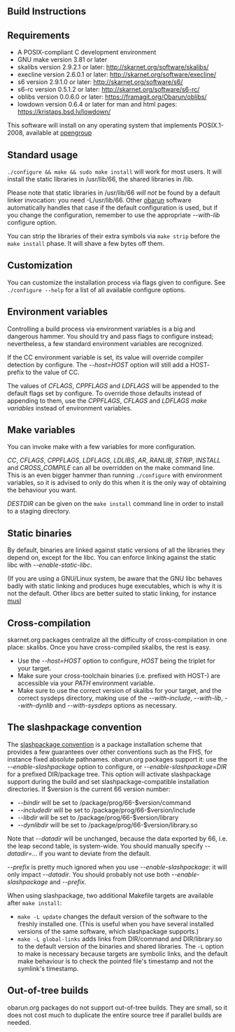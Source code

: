 Build Instructions
------------------

## Requirements

- A POSIX-compliant C development environment
- GNU make version 3.81 or later
- skalibs version 2.9.2.1 or later: http://skarnet.org/software/skalibs/
- execline version 2.6.0.1 or later: http://skarnet.org/software/execline/
- s6 version 2.9.1.0 or later: http://skarnet.org/software/s6/
- s6-rc version 0.5.1.2 or later: http://skarnet.org/software/s6-rc/
- oblibs version 0.0.6.0 or later: https://framagit.org/Obarun/oblibs/
- lowdown version 0.6.4 or later for man and html pages: https://kristaps.bsd.lv/lowdown/
  
This software will install on any operating system that implements POSIX.1-2008, available at [opengroup](http://pubs.opengroup.org/onlinepubs/9699919799/)


## Standard usage
  
`./configure && make && sudo make install` will work for most users.
It will install the static libraries in /usr/lib/66, the shared libraries in /lib.

Please note that static libraries in /usr/lib/66 *will not* be found by a default linker invocation: you need -L/usr/lib/66.
Other [obarun](https://web.obarun.org) software automatically handles that case if the default configuration is used, but if you change the configuration, remember to use the appropriate *--with-lib* configure option.

You can strip the libraries of their extra symbols via `make strip` before the `make install` phase. It will shave a few bytes off them.


## Customization

You can customize the installation process via flags given to configure. See `./configure --help` for a list of all available configure options.


## Environment variables

Controlling a build process via environment variables is a big and dangerous hammer. You should try and pass flags to configure instead; nevertheless, a few standard environment variables are recognized.

If the CC environment variable is set, its value will override compiler detection by configure. The *--host=HOST* option will still add a HOST- prefix to the value of CC.

The values of *CFLAGS*, *CPPFLAGS* and *LDFLAGS* will be appended to the default flags set by configure. To override those defaults instead of appending to them, use the *CPPFLAGS*, *CFLAGS* and *LDFLAGS* *make variables* instead of environment variables.


## Make variables

You can invoke make with a few variables for more configuration.

*CC*, *CFLAGS*, *CPPFLAGS*, *LDFLAGS*, *LDLIBS*, *AR*, *RANLIB*, *STRIP*, *INSTALL* and *CROSS_COMPILE* can all be overridden on the make command line. This is an even bigger hammer than running `./configure` with environment variables, so it is advised to only do this when it is the only way of obtaining the behaviour you want.
 
*DESTDIR* can be given on the `make install` command line in order to install to a staging directory.

## Static binaries
By default, binaries are linked against static versions of all the libraries they depend on, except for the libc. You can enforce linking against the static libc with *--enable-static-libc*.

(If you are using a GNU/Linux system, be aware that the GNU libc behaves badly with static linking and produces huge executables, which is why it is not the default. Other libcs are better suited to static linking, for instance [musl](http://musl-libc.org/)

## Cross-compilation
skarnet.org packages centralize all the difficulty of cross-compilation in one place: skalibs. Once you have
cross-compiled skalibs, the rest is easy.

- Use the *--host=HOST* option to configure, *HOST* being the triplet for your target.
- Make sure your cross-toolchain binaries (i.e. prefixed with HOST-) are accessible via your *PATH* environment variable.
- Make sure to use the correct version of skalibs for your target, and the correct sysdeps directory, making use of the *--with-include*, *--with-lib*, *--with-dynlib* and *--with-sysdeps*
options as necessary.

## The slashpackage convention
 
The [slashpackage convention](http://cr.yp.to/slashpackage.html) is a package installation scheme that provides a few guarantees over other conventions such as the FHS, for instance fixed absolute pathnames. obarun.org packages support it: use the *--enable-slashpackage* option to configure, or *--enable-slashpackage=DIR* for a prefixed DIR/package tree. This option will activate slashpackage support during the build and set slashpackage-compatible installation directories. If
$version is the current 66 version number:

- *--bindir* will be set to /package/prog/66-$version/command
- *--includedir* will be set to /package/prog/66-$version/include
- *--libdir* will be set to /package/prog/66-$version/library
- *--dynlibdir* will be set to /package/prog/66-$version/library.so


Note that *--datadir* will be unchanged, because the data exported by 66, i.e. the leap second table, is system-wide. You should manually specify *--datadir=...* if you want to deviate from the default.

*--prefix* is pretty much ignored when you use *--enable-slashpackage*: it will only impact *--datadir*. You should probably not use both *--enable-slashpackage* and *--prefix*.

When using slashpackage, two additional Makefile targets are available after `make install`:
- `make -L update` changes the default version of the software to the freshly installed one. (This is useful when you have several installed versions of the same software, which slashpackage supports.)
- `make -L global-links` adds links from DIR/command and DIR/library.so to the default version of the binaries and shared libraries.
The `-L` option to make is necessary because targets are symbolic links, and the default make behaviour is to check the pointed file's timestamp and not the symlink's timestamp.


## Out-of-tree builds

obarun.org packages do not support out-of-tree builds. They are small, so it does not cost much to duplicate the entire source tree if parallel builds are needed.
